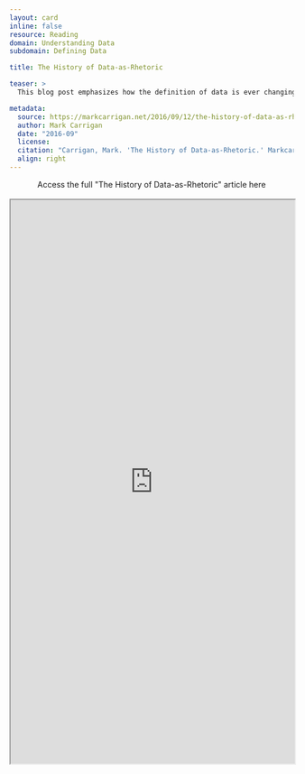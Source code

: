 ```yaml
---
layout: card
inline: false
resource: Reading
domain: Understanding Data
subdomain: Defining Data

title: The History of Data-as-Rhetoric

teaser: >
  This blog post emphasizes how the definition of data is ever changing, as it shifts with argumentative strategy and context.

metadata:
  source: https://markcarrigan.net/2016/09/12/the-history-of-data-as-rhetoric/
  author: Mark Carrigan
  date: "2016-09"
  license:
  citation: "Carrigan, Mark. 'The History of Data-as-Rhetoric.' Markcarrigan.net, 12 September 2016. https://markcarrigan.net/2016/09/12/the-history-of-data-as-rhetoric/. Accessed 6 June 2023."
  align: right
---
```


<div>
  <center>
  <sl-button-group label="Alignment">
  <sl-button href="https://markcarrigan.net/2016/09/12/the-history-of-data-as-rhetoric/">Access the full "The History of Data-as-Rhetoric" article here</sl-button>
  </sl-button-group>
</center>
</div>

<br>

<iframe width="100%" height="1000" src="https://markcarrigan.net/2016/09/12/the-history-of-data-as-rhetoric/" allowfullscreen>iFrame HERE</iframe>
